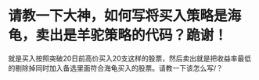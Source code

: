 # 请教一下大神，如何写将买入策略是海龟，卖出是羊驼策略的代码？跪谢！

就是买入按照突破20日前高价买入20支这样的股票，然后卖出就是把收益率最低的剔除掉同时加入备选里面符合海龟买入的股票。请教一下该怎么写/？